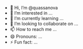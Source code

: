 - 👋 Hi, I’m @quassanova
- 👀 I’m interested in ...
- 🌱 I’m currently learning ...
- 💞️ I’m looking to collaborate on ...
- 📫 How to reach me ...
- 😄 Pronouns: ...
- ⚡ Fun fact: ...

<!---
quassanova/quassanova is a ✨ special ✨ repository because its `README.md` (this file) appears on your GitHub profile.
You can click the Preview link to take a look at your changes.
--->
